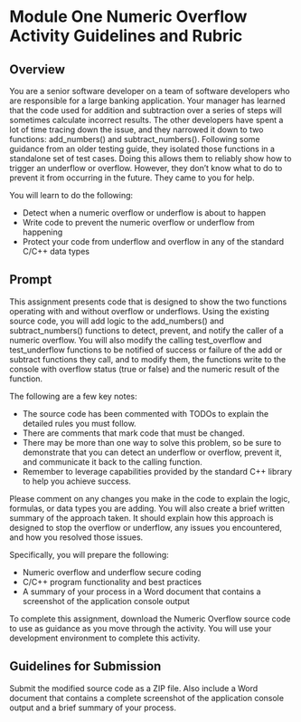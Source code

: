# Module One Numeric Overflow Activity Guidelines and Rubric

## Overview
You are a senior software developer on a team of software developers who are responsible for a large banking application. Your manager has learned that the code used for addition and subtraction over a series of steps will sometimes calculate incorrect results. The other developers have spent a lot of time tracing down the issue, and they narrowed it down to two functions: add_numbers() and subtract_numbers(). Following some guidance from an older testing guide, they isolated those functions in a standalone set of test cases. Doing this allows them to reliably show how to trigger an underflow or overflow. However, they don’t know what to do to prevent it from occurring in the future. They came to you for help.

You will learn to do the following:

- Detect when a numeric overflow or underflow is about to happen
- Write code to prevent the numeric overflow or underflow from happening
- Protect your code from underflow and overflow in any of the standard C/C++ data types

## Prompt
This assignment presents code that is designed to show the two functions operating with and without overflow or underflows. Using the existing source code, you will add logic to the add_numbers() and subtract_numbers() functions to detect, prevent, and notify the caller of a numeric overflow. You will also modify the calling test_overflow and test_underflow functions to be notified of success or failure of the add or subtract functions they call, and to modify them, the functions write to the console with overflow status (true or false) and the numeric result of the function.

The following are a few key notes:

- The source code has been commented with TODOs to explain the detailed rules you must follow.
- There are comments that mark code that must be changed.
- There may be more than one way to solve this problem, so be sure to demonstrate that you can detect an underflow or overflow, prevent it, and communicate it back to the calling function.
- Remember to leverage capabilities provided by the standard C++ library to help you achieve success.

Please comment on any changes you make in the code to explain the logic, formulas, or data types you are adding. You will also create a brief written summary of the approach taken. It should explain how this approach is designed to stop the overflow or underflow, any issues you encountered, and how you resolved those issues.

Specifically, you will prepare the following:

- Numeric overflow and underflow secure coding
- C/C++ program functionality and best practices
- A summary of your process in a Word document that contains a screenshot of the application console output

To complete this assignment, download the Numeric Overflow source code to use as guidance as you move through the activity. You will use your development environment to complete this activity.

## Guidelines for Submission
Submit the modified source code as a ZIP file. Also include a Word document that contains a complete screenshot of the application console output and a brief summary of your process.
